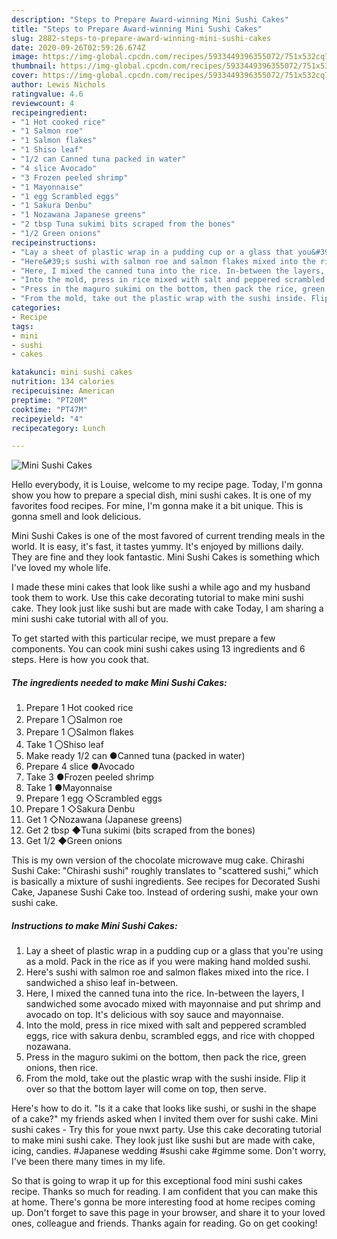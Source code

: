 ```yaml
---
description: "Steps to Prepare Award-winning Mini Sushi Cakes"
title: "Steps to Prepare Award-winning Mini Sushi Cakes"
slug: 2882-steps-to-prepare-award-winning-mini-sushi-cakes
date: 2020-09-26T02:59:26.674Z
image: https://img-global.cpcdn.com/recipes/5933449396355072/751x532cq70/mini-sushi-cakes-recipe-main-photo.jpg
thumbnail: https://img-global.cpcdn.com/recipes/5933449396355072/751x532cq70/mini-sushi-cakes-recipe-main-photo.jpg
cover: https://img-global.cpcdn.com/recipes/5933449396355072/751x532cq70/mini-sushi-cakes-recipe-main-photo.jpg
author: Lewis Nichols
ratingvalue: 4.6
reviewcount: 4
recipeingredient:
- "1 Hot cooked rice"
- "1 Salmon roe"
- "1 Salmon flakes"
- "1 Shiso leaf"
- "1/2 can Canned tuna packed in water"
- "4 slice Avocado"
- "3 Frozen peeled shrimp"
- "1 Mayonnaise"
- "1 egg Scrambled eggs"
- "1 Sakura Denbu"
- "1 Nozawana Japanese greens"
- "2 tbsp Tuna sukimi bits scraped from the bones"
- "1/2 Green onions"
recipeinstructions:
- "Lay a sheet of plastic wrap in a pudding cup or a glass that you&#39;re using as a mold. Pack in the rice as if you were  making hand molded sushi."
- "Here&#39;s sushi with salmon roe and salmon flakes mixed into the rice. I sandwiched a shiso leaf in-between."
- "Here, I mixed the canned tuna into the rice. In-between the layers, I sandwiched some avocado mixed with mayonnaise and put shrimp and avocado on top. It&#39;s delicious with soy sauce and mayonnaise."
- "Into the mold, press in rice mixed with salt and peppered scrambled eggs, rice with sakura denbu, scrambled eggs, and rice with chopped nozawana."
- "Press in the maguro sukimi on the bottom, then pack the rice, green onions, then rice."
- "From the mold, take out the plastic wrap with the sushi inside. Flip it over so that the bottom layer will come on top, then serve."
categories:
- Recipe
tags:
- mini
- sushi
- cakes

katakunci: mini sushi cakes 
nutrition: 134 calories
recipecuisine: American
preptime: "PT20M"
cooktime: "PT47M"
recipeyield: "4"
recipecategory: Lunch

---
```



![Mini Sushi Cakes](https://img-global.cpcdn.com/recipes/5933449396355072/751x532cq70/mini-sushi-cakes-recipe-main-photo.jpg)

Hello everybody, it is Louise, welcome to my recipe page. Today, I'm gonna show you how to prepare a special dish, mini sushi cakes. It is one of my favorites food recipes. For mine, I'm gonna make it a bit unique. This is gonna smell and look delicious.

Mini Sushi Cakes is one of the most favored of current trending meals in the world. It is easy, it's fast, it tastes yummy. It's enjoyed by millions daily. They are fine and they look fantastic. Mini Sushi Cakes is something which I've loved my whole life.

I made these mini cakes that look like sushi a while ago and my husband took them to work. Use this cake decorating tutorial to make mini sushi cake. They look just like sushi but are made with cake Today, I am sharing a mini sushi cake tutorial with all of you.


To get started with this particular recipe, we must prepare a few components. You can cook mini sushi cakes using 13 ingredients and 6 steps. Here is how you cook that.

<!--inarticleads1-->

##### The ingredients needed to make Mini Sushi Cakes:

1. Prepare 1 Hot cooked rice
1. Prepare 1 〇Salmon roe
1. Prepare 1 〇Salmon flakes
1. Take 1 〇Shiso leaf
1. Make ready 1/2 can ●Canned tuna (packed in water)
1. Prepare 4 slice ●Avocado
1. Take 3 ●Frozen peeled shrimp
1. Take 1 ●Mayonnaise
1. Prepare 1 egg ◇Scrambled eggs
1. Prepare 1 ◇Sakura Denbu
1. Get 1 ◇Nozawana (Japanese greens)
1. Get 2 tbsp ◆Tuna sukimi (bits scraped from the bones)
1. Get 1/2 ◆Green onions


This is my own version of the chocolate microwave mug cake. Chirashi Sushi Cake: &#34;Chirashi sushi&#34; roughly translates to &#34;scattered sushi,&#34; which is basically a mixture of sushi ingredients. See recipes for Decorated Sushi Cake, Japanese Sushi Cake too. Instead of ordering sushi, make your own sushi cake. 

<!--inarticleads2-->

##### Instructions to make Mini Sushi Cakes:

1. Lay a sheet of plastic wrap in a pudding cup or a glass that you&#39;re using as a mold. Pack in the rice as if you were  making hand molded sushi.
1. Here&#39;s sushi with salmon roe and salmon flakes mixed into the rice. I sandwiched a shiso leaf in-between.
1. Here, I mixed the canned tuna into the rice. In-between the layers, I sandwiched some avocado mixed with mayonnaise and put shrimp and avocado on top. It&#39;s delicious with soy sauce and mayonnaise.
1. Into the mold, press in rice mixed with salt and peppered scrambled eggs, rice with sakura denbu, scrambled eggs, and rice with chopped nozawana.
1. Press in the maguro sukimi on the bottom, then pack the rice, green onions, then rice.
1. From the mold, take out the plastic wrap with the sushi inside. Flip it over so that the bottom layer will come on top, then serve.


Here&#39;s how to do it. &#34;Is it a cake that looks like sushi, or sushi in the shape of a cake?&#34; my friends asked when I invited them over for sushi cake. Mini sushi cakes - Try this for youe nwxt party. Use this cake decorating tutorial to make mini sushi cake. They look just like sushi but are made with cake, icing, candies. #Japanese wedding #sushi cake #gimme some. Don&#39;t worry, I&#39;ve been there many times in my life. 

So that is going to wrap it up for this exceptional food mini sushi cakes recipe. Thanks so much for reading. I am confident that you can make this at home. There's gonna be more interesting food at home recipes coming up. Don't forget to save this page in your browser, and share it to your loved ones, colleague and friends. Thanks again for reading. Go on get cooking!
